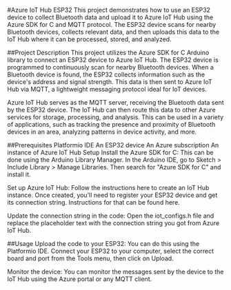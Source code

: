 #Azure IoT Hub ESP32
This project demonstrates how to use an ESP32 device to collect Bluetooth data and upload it to Azure IoT Hub using the Azure SDK for C and MQTT protocol. The ESP32 device scans for nearby Bluetooth devices, collects relevant data, and then uploads this data to the IoT Hub where it can be processed, stored, and analyzed.

##Project Description
This project utilizes the Azure SDK for C Arduino library to connect an ESP32 device to Azure IoT Hub. The ESP32 device is programmed to continuously scan for nearby Bluetooth devices. When a Bluetooth device is found, the ESP32 collects information such as the device's address and signal strength. This data is then sent to Azure IoT Hub via MQTT, a lightweight messaging protocol ideal for IoT devices.

Azure IoT Hub serves as the MQTT server, receiving the Bluetooth data sent by the ESP32 device. The IoT Hub can then route this data to other Azure services for storage, processing, and analysis. This can be used in a variety of applications, such as tracking the presence and proximity of Bluetooth devices in an area, analyzing patterns in device activity, and more.

##Prerequisites
Platformio IDE
An ESP32 device
An Azure subscription
An instance of Azure IoT Hub
Setup
Install the Azure SDK for C: This can be done using the Arduino Library Manager. In the Arduino IDE, go to Sketch > Include Library > Manage Libraries. Then search for "Azure SDK for C" and install it.

Set up Azure IoT Hub: Follow the instructions here to create an IoT Hub instance. Once created, you'll need to register your ESP32 device and get its connection string. Instructions for that can be found here.

Update the connection string in the code: Open the iot_configs.h file and replace the placeholder text <Your IoT Hub Device Connection String> with the connection string you got from Azure IoT Hub.

##Usage
Upload the code to your ESP32: You can do this using the Platformio IDE. Connect your ESP32 to your computer, select the correct board and port from the Tools menu, then click on Upload.

Monitor the device: You can monitor the messages sent by the device to the IoT Hub using the Azure portal or any MQTT client.

